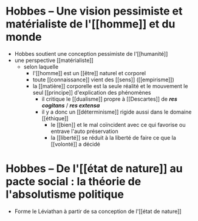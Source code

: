 # Hobbes – Une vision pessimiste et matérialiste de l'[[homme]] et du monde

- Hobbes soutient une conception pessimiste de l'[[humanité]]
- une perspective [[matérialiste]]
  - selon laquelle
    - l'[[homme]] est un [[être]] naturel et corporel
    - toute [[connaissance]] vient des [[sens]] ([[empirisme]])
    - la [[matière]] corporelle est la seule réalité et le mouvement le seul [[principe]] d'explication des phénomènes
      - il critique le [[dualisme]] propre à [[Descartes]] de ***res cogitans*** / ***res extensa***
      - il y a donc un [[déterminisme]] rigide aussi dans le domaine [[éthique]]
        - le [[bien]] et le mal coïncident avec ce qui favorise ou entrave l'auto préservation
        - la [[liberté]] se réduit à la liberté de faire ce que la [[volonté]] a décidé


# Hobbes – De l'[[état de nature]] au pacte social : la théorie de l'absolutisme politique

- Forme le Léviathan à partir de sa conception de l'[[état de nature]]